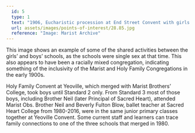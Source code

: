 ```yaml
---
  id: 5
  type: 1
  text: "1906, Eucharistic procession at End Street Convent with girls from The Holy Family Convent and boys from Sacred Heart College, Koch Street. "
  url: assets/images/points-of-interest/28.85.jpg
  reference: "Image: Marist Archive"
---
```

This image shows an example of some of the shared activities between the girls’ and boys’ schools, as the schools were single sex at that time. This also appears to have been a racially mixed congregation, indicating something of the inclusivity of the Marist and Holy Family Congregations in the early 1900s.
 
Holy Family Convent at Yeoville, which merged with Marist Brothers’ College, took boys until Standard 2 only. From Standard 3 most of those boys, including Brother Neil (later Principal of Sacred Heart), attended Marist Obs. Brother Neil and Beverly Fulton Blow, ballet teacher at Sacred Heart College from 1980-2016, were in the same junior primary classes together at Yeoville Convent. Some current staff and learners can trace family connections to one of the three schools that merged in 1980. 
